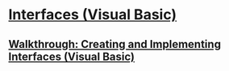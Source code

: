 # [Interfaces (Visual Basic)](index.md)
## [Walkthrough: Creating and Implementing Interfaces (Visual Basic)](walkthrough-creating-and-implementing-interfaces.md)
